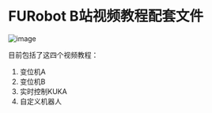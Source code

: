 # FURobot B站视频教程配套文件
![image](https://user-images.githubusercontent.com/5395193/229736625-be3af4aa-3dc4-45bf-8b18-3f309770b894.png)

目前包括了这四个视频教程：
1. 变位机A
2. 变位机B
3. 实时控制KUKA
4. 自定义机器人
